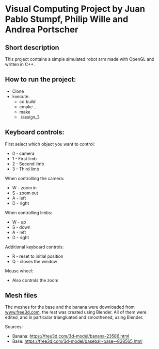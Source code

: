 # Visual Computing Project by Juan Pablo Stumpf, Philip Wille and Andrea Portscher

## Short description

This project contains a simple simulated robot arm made with OpenGL and written in C++. 

## How to run the project:
- Clone
- Execute:
    - cd build
    - cmake ..
    - make
    - ./assign_3

 
## Keyboard controls:

First select which object you want to control:
- 0 - camera
- 1 - First limb
- 2 - Second limb
- 3 - Third limb

When controlling the camera:
- W - zoom in
- S - zoom out
- A - left
- D - right

When controlling limbs:
- W - up
- S - down
- A - left
- D - right

Additional keyboard controls:
- R - reset to initial position
- Q - closes the window

Mouse wheel:
- Also controls the zoom

## Mesh files

The meshes for the base and the banana were downloaded from www.free3d.com, the rest was created using Blender.
All of them were edited, and in particular triangluated and smoothened, using Blender.

Sources:
- Banana: https://free3d.com/3d-model/banana-23586.html
- Base: https://free3d.com/3d-model/baseball-base--838565.html

